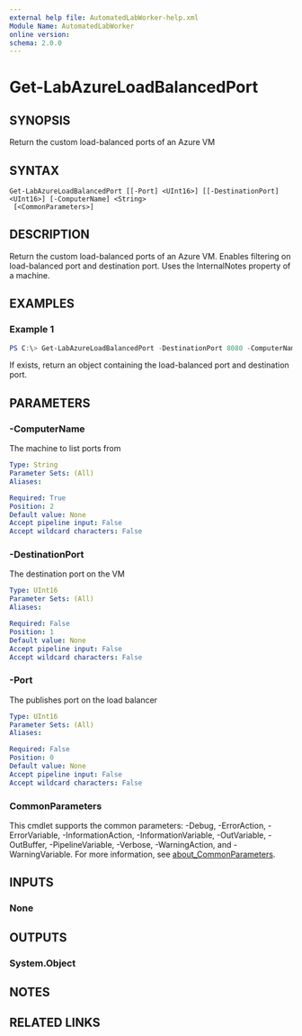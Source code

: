 ```yaml
---
external help file: AutomatedLabWorker-help.xml
Module Name: AutomatedLabWorker
online version:
schema: 2.0.0
---
```


# Get-LabAzureLoadBalancedPort

## SYNOPSIS
Return the custom load-balanced ports of an Azure VM

## SYNTAX

```
Get-LabAzureLoadBalancedPort [[-Port] <UInt16>] [[-DestinationPort] <UInt16>] [-ComputerName] <String>
 [<CommonParameters>]
```

## DESCRIPTION
Return the custom load-balanced ports of an Azure VM. Enables filtering on
load-balanced port and destination port.
Uses the InternalNotes property of a machine.

## EXAMPLES

### Example 1
```powershell
PS C:\> Get-LabAzureLoadBalancedPort -DestinationPort 8080 -ComputerName DscTfs01
```

If exists, return an object containing the load-balanced port and destination port.

## PARAMETERS

### -ComputerName
The machine to list ports from

```yaml
Type: String
Parameter Sets: (All)
Aliases:

Required: True
Position: 2
Default value: None
Accept pipeline input: False
Accept wildcard characters: False
```

### -DestinationPort
The destination port on the VM

```yaml
Type: UInt16
Parameter Sets: (All)
Aliases:

Required: False
Position: 1
Default value: None
Accept pipeline input: False
Accept wildcard characters: False
```

### -Port
The publishes port on the load balancer

```yaml
Type: UInt16
Parameter Sets: (All)
Aliases:

Required: False
Position: 0
Default value: None
Accept pipeline input: False
Accept wildcard characters: False
```

### CommonParameters
This cmdlet supports the common parameters: -Debug, -ErrorAction, -ErrorVariable, -InformationAction, -InformationVariable, -OutVariable, -OutBuffer, -PipelineVariable, -Verbose, -WarningAction, and -WarningVariable. For more information, see [about_CommonParameters](http://go.microsoft.com/fwlink/?LinkID=113216).

## INPUTS

### None

## OUTPUTS

### System.Object
## NOTES

## RELATED LINKS
